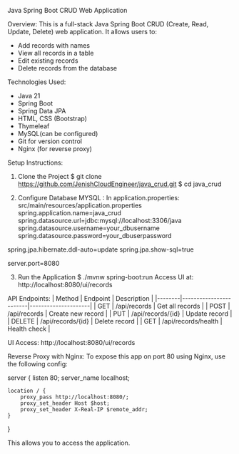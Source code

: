 Java Spring Boot CRUD Web Application

Overview:
This is a full-stack Java Spring Boot CRUD (Create, Read, Update, Delete) web application.
It allows users to:
- Add records with names
- View all records in a table
- Edit existing records
- Delete records from the database

Technologies Used:
- Java 21
- Spring Boot
- Spring Data JPA
- HTML, CSS (Bootstrap)
- Thymeleaf 
- MySQL(can be configured)
- Git for version control
- Nginx (for reverse proxy)

Setup Instructions:

1. Clone the Project
$ git clone https://github.com/JenishCloudEngineer/java_crud.git
$ cd java_crud

2. Configure Database MYSQL :
In application.properties:   src/main/resources/application.properties
spring.application.name=java_crud
spring.datasource.url=jdbc:mysql://localhost:3306/java
spring.datasource.username=your_dbusername	
spring.datasource.password=your_dbuserpassword

spring.jpa.hibernate.ddl-auto=update
spring.jpa.show-sql=true

server.port=8080

3. Run the Application
$ ./mvnw spring-boot:run
Access UI at: http://localhost:8080/ui/records

API Endpoints:
| Method | Endpoint               | Description         |
|--------|------------------------|---------------------|
| GET    | /api/records           | Get all records     |
| POST   | /api/records           | Create new record   |
| PUT    | /api/records/{id}      | Update record       |
| DELETE | /api/records/{id}      | Delete record       |
| GET    | /api/records/health    | Health check        |

UI Access:
http://localhost:8080/ui/records

Reverse Proxy with Nginx:
To expose this app on port 80 using Nginx, use the following config:

server {
    listen 80;
    server_name localhost;

    location / {
        proxy_pass http://localhost:8080/;
        proxy_set_header Host $host;
        proxy_set_header X-Real-IP $remote_addr;
    }
}

This allows you to access the application.
